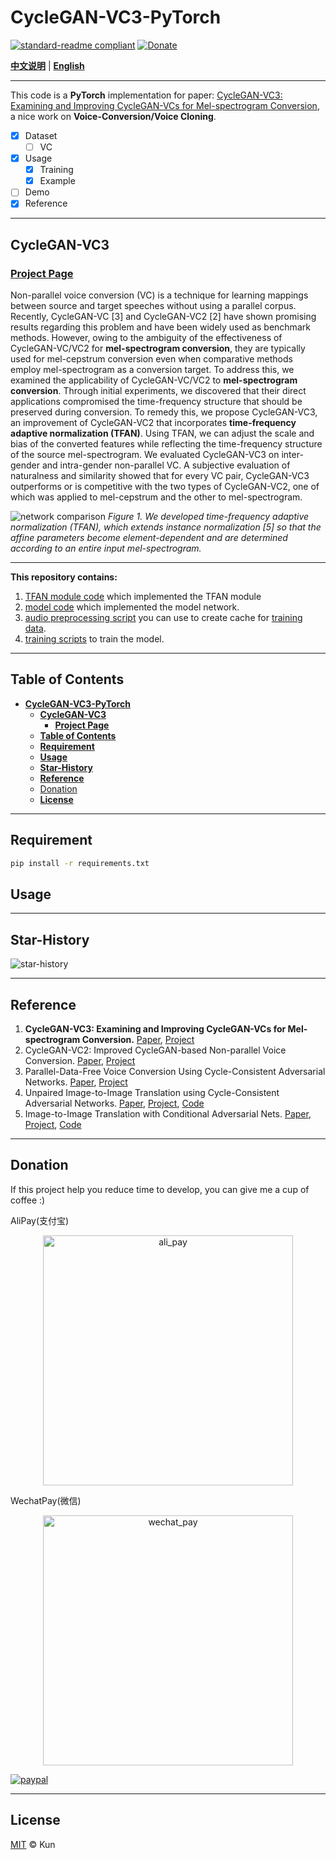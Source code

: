 # **CycleGAN-VC3-PyTorch**

[![standard-readme compliant](https://img.shields.io/badge/readme%20style-standard-brightgreen.svg?style=flat-square)](https://github.com/jackaduma/CycleGAN-VC2)
[![Donate](https://img.shields.io/badge/Donate-PayPal-green.svg)](https://paypal.me/jackaduma?locale.x=zh_XC)

[**中文说明**](./README.zh-CN.md) | [**English**](./README.md)

------

This code is a **PyTorch** implementation for paper: [CycleGAN-VC3: Examining and Improving CycleGAN-VCs for Mel-spectrogram Conversion](https://arxiv.org/abs/2010.11672]), a nice work on **Voice-Conversion/Voice Cloning**.

- [x] Dataset
  - [ ] VC
- [x] Usage
  - [x] Training
  - [x] Example 
- [ ] Demo
- [x] Reference

------

## **CycleGAN-VC3**

### [**Project Page**](http://www.kecl.ntt.co.jp/people/kaneko.takuhiro/projects/cyclegan-vc3/index.html) 


Non-parallel voice conversion (VC) is a technique for learning mappings between source and target speeches without using a parallel corpus. Recently, CycleGAN-VC [3] and CycleGAN-VC2 [2] have shown promising results regarding this problem and have been widely used as benchmark methods. However, owing to the ambiguity of the effectiveness of CycleGAN-VC/VC2 for **mel-spectrogram conversion**, they are typically used for mel-cepstrum conversion even when comparative methods employ mel-spectrogram as a conversion target. To address this, we examined the applicability of CycleGAN-VC/VC2 to **mel-spectrogram conversion**. Through initial experiments, we discovered that their direct applications compromised the time-frequency structure that should be preserved during conversion. To remedy this, we propose CycleGAN-VC3, an improvement of CycleGAN-VC2 that incorporates **time-frequency adaptive normalization (TFAN)**. Using TFAN, we can adjust the scale and bias of the converted features while reflecting the time-frequency structure of the source mel-spectrogram. We evaluated CycleGAN-VC3 on inter-gender and intra-gender non-parallel VC. A subjective evaluation of naturalness and similarity showed that for every VC pair, CycleGAN-VC3 outperforms or is competitive with the two types of CycleGAN-VC2, one of which was applied to mel-cepstrum and the other to mel-spectrogram.

![network comparison](http://www.kecl.ntt.co.jp/people/kaneko.takuhiro/projects/cyclegan-vc3/images/comparison.png "comparison between vc2 and vc3")  _Figure 1. We developed time-frequency adaptive normalization (TFAN), which extends instance normalization [5] so that the affine parameters become element-dependent and are determined according to an entire input mel-spectrogram._

------

**This repository contains:** 

1. [TFAN module code](tfan_module.py) which implemented the TFAN module
1. [model code](model.py) which implemented the model network.
2. [audio preprocessing script](preprocess_training.py) you can use to create cache for [training data](data).
3. [training scripts](train.py) to train the model.



------

## **Table of Contents**

- [**CycleGAN-VC3-PyTorch**](#cyclegan-vc3-pytorch)
  - [**CycleGAN-VC3**](#cyclegan-vc3)
    - [**Project Page**](#project-page)
  - [**Table of Contents**](#table-of-contents)
  - [**Requirement**](#requirement)
  - [**Usage**](#usage)
  - [**Star-History**](#star-history)
  - [**Reference**](#reference)
  - [Donation](#donation)
  - [**License**](#license)
  
------

## **Requirement** 

```bash
pip install -r requirements.txt
```
## **Usage**


------

## **Star-History**

![star-history](https://api.star-history.com/svg?repos=jackaduma/CycleGAN-VC3&type=Date "star-history")

------

## **Reference**
1. **CycleGAN-VC3: Examining and Improving CycleGAN-VCs for Mel-spectrogram Conversion.** [Paper](https://arxiv.org/abs/2010.11672), [Project](http://www.kecl.ntt.co.jp/people/kaneko.takuhiro/projects/cyclegan-vc3/index.html)
2. CycleGAN-VC2: Improved CycleGAN-based Non-parallel Voice Conversion. [Paper](https://arxiv.org/abs/1904.04631), [Project](http://www.kecl.ntt.co.jp/people/kaneko.takuhiro/projects/cyclegan-vc2/index.html)
3. Parallel-Data-Free Voice Conversion Using Cycle-Consistent Adversarial Networks. [Paper](https://arxiv.org/abs/1711.11293), [Project](http://www.kecl.ntt.co.jp/people/kaneko.takuhiro/projects/cyclegan-vc/)
4. Unpaired Image-to-Image Translation using Cycle-Consistent Adversarial Networks. [Paper](https://arxiv.org/abs/1703.10593), [Project](https://junyanz.github.io/CycleGAN/), [Code](https://github.com/junyanz/pytorch-CycleGAN-and-pix2pix)
5. Image-to-Image Translation with Conditional Adversarial Nets. [Paper](https://arxiv.org/abs/1611.07004), [Project](https://phillipi.github.io/pix2pix/), [Code](https://github.com/phillipi/pix2pix)


------

## Donation
If this project help you reduce time to develop, you can give me a cup of coffee :) 

AliPay(支付宝)
<div align="center">
	<img src="./misc/ali_pay.png" alt="ali_pay" width="400" />
</div>

WechatPay(微信)
<div align="center">
    <img src="./misc/wechat_pay.png" alt="wechat_pay" width="400" />
</div>

[![paypal](https://www.paypalobjects.com/en_US/i/btn/btn_donateCC_LG.gif)](https://paypal.me/jackaduma?locale.x=zh_XC)


------

## **License**

[MIT](LICENSE) © Kun